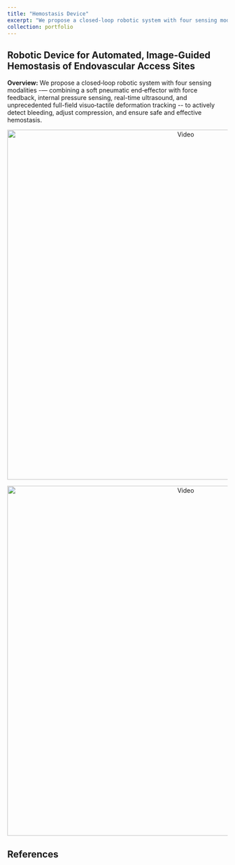 ```yaml
---
title: "Hemostasis Device"
excerpt: "We propose a closed‐loop robotic system with four sensing modalities — combining a soft pneumatic end‐effector with force feedback, internal pressure sensing, real-time ultrasound, and unprecedented full-field visuo‐tactile deformation tracking — to actively detect bleeding, adjust compression, and ensure safe and effective hemostasis. <br> <img src='https://zhuonanhao.github.io/Home/assets/portfolio/hemostasis/Fig_Overview_Hemostasis.png' style='width:800px; height:auto;'>"
collection: portfolio
---
```



## Robotic Device for Automated, Image-Guided Hemostasis of Endovascular Access Sites
**Overview:** We propose a closed‐loop robotic system with four sensing modalities -— combining a soft pneumatic end‐effector with force feedback, internal pressure sensing, real-time ultrasound, and unprecedented full-field visuo‐tactile deformation tracking -- to actively detect bleeding, adjust compression, and ensure safe and effective hemostasis.

<p align="center">
  <img src="https://zhuonanhao.github.io/Home/assets/portfolio/hemostasis/Fig_Overview_Hemostasis.png" alt="Video" style="width:800px;"/>
  <br>
</p>

<p align="center">
  <img src="https://zhuonanhao.github.io/Home/assets/portfolio/hemostasis/Fig_Phases.png" alt="Video" style="width:800px;"/>
  <br>
</p>


## References

